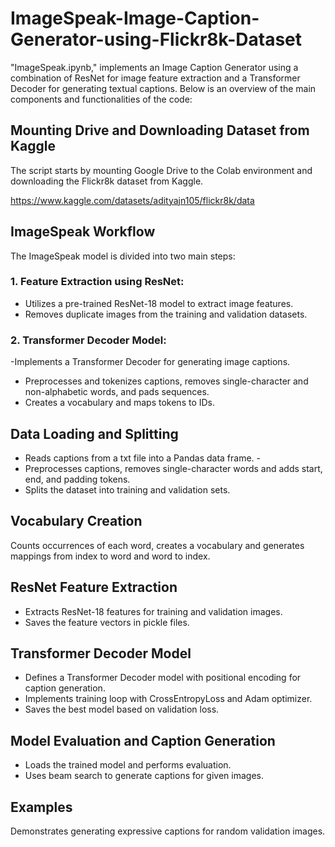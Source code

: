# ImageSpeak-Image-Caption-Generator-using-Flickr8k-Dataset

"ImageSpeak.ipynb," implements an Image Caption Generator using a combination of ResNet for image feature extraction and a Transformer Decoder for generating textual captions. Below is an overview of the main components and functionalities of the code:

## Mounting Drive and Downloading Dataset from Kaggle
The script starts by mounting Google Drive to the Colab environment and downloading the Flickr8k dataset from Kaggle.

https://www.kaggle.com/datasets/adityajn105/flickr8k/data

## ImageSpeak Workflow
The ImageSpeak model is divided into two main steps:

### 1. Feature Extraction using ResNet:

- Utilizes a pre-trained ResNet-18 model to extract image features.
- Removes duplicate images from the training and validation datasets.
### 2. Transformer Decoder Model:

-Implements a Transformer Decoder for generating image captions.
- Preprocesses and tokenizes captions, removes single-character and non-alphabetic words, and pads sequences.
- Creates a vocabulary and maps tokens to IDs.
## Data Loading and Splitting
- Reads captions from a txt file into a Pandas data frame. -
-  Preprocesses captions, removes single-character words and adds start, end, and padding tokens.
- Splits the dataset into training and validation sets.
## Vocabulary Creation
Counts occurrences of each word, creates a vocabulary and generates mappings from index to word and word to index.
## ResNet Feature Extraction
- Extracts ResNet-18 features for training and validation images.
- Saves the feature vectors in pickle files.
## Transformer Decoder Model
- Defines a Transformer Decoder model with positional encoding for caption generation.
- Implements training loop with CrossEntropyLoss and Adam optimizer.
- Saves the best model based on validation loss.
## Model Evaluation and Caption Generation
- Loads the trained model and performs evaluation.
- Uses beam search to generate captions for given images.
## Examples
Demonstrates generating expressive captions for random validation images.
